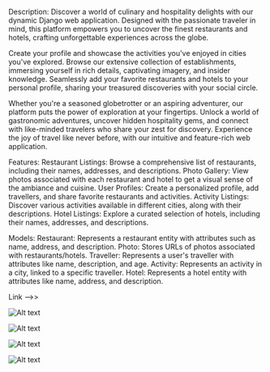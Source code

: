 
Description:
Discover a world of culinary and hospitality delights with our dynamic Django web application. Designed with the passionate traveler in mind, this platform empowers you to uncover the finest restaurants and hotels, crafting unforgettable experiences across the globe.

Create your profile and showcase the activities you've enjoyed in cities you've explored. Browse our extensive collection of establishments, immersing yourself in rich details, captivating imagery, and insider knowledge. Seamlessly add your favorite restaurants and hotels to your personal profile, sharing your treasured discoveries with your social circle.

Whether you're a seasoned globetrotter or an aspiring adventurer, our platform puts the power of exploration at your fingertips. Unlock a world of gastronomic adventures, uncover hidden hospitality gems, and connect with like-minded travelers who share your zest for discovery. Experience the joy of travel like never before, with our intuitive and feature-rich web application.

Features:
Restaurant Listings: Browse a comprehensive list of restaurants, including their names, addresses, and descriptions.
Photo Gallery: View photos associated with each restaurant and hotel to get a visual sense of the ambiance and cuisine.
User Profiles: Create a personalized profile, add travellers, and share favorite restaurants and activities.
Activity Listings: Discover various activities available in different cities, along with their descriptions.
Hotel Listings: Explore a curated selection of hotels, including their names, addresses, and descriptions.

Models:
Restaurant: Represents a restaurant entity with attributes such as name, address, and description.
Photo: Stores URLs of photos associated with restaurants/hotels.
Traveller: Represents a user's traveller with attributes like name, description, and age. 
Activity: Represents an activity in a city, linked to a specific traveller.
Hotel: Represents a hotel entity with attributes like name, address, and description.

Link  -->> 




![Alt text](<Screenshot 2024-04-15 at 2.55.45 PM.png>)

![Alt text](<Screenshot 2024-04-15 at 2.56.06 PM.png>)

![Alt text](<Screenshot 2024-04-15 at 2.56.24 PM.png>)


![Alt text](<Screenshot 2024-04-15 at 2.57.30 PM.png>)